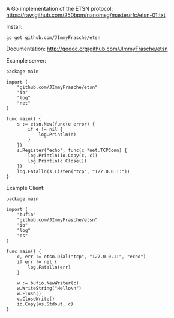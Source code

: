 A Go implementation of the ETSN protocol:  https://raw.github.com/250bpm/nanomsg/master/rfc/etsn-01.txt

Install:
```
go get github.com/JImmyFrasche/etsn
```

Documentation: http://godoc.org/github.com/JImmyFrasche/etsn

Example server:
```
package main

import (
	"github.com/JImmyFrasche/etsn"
	"io"
	"log"
	"net"
)

func main() {
	s := etsn.New(func(e error) {
		if e != nil {
			log.Println(e)
		}
	})
	s.Register("echo", func(c *net.TCPConn) {
		log.Println(io.Copy(c, c))
		log.Println(c.Close())
	})
	log.Fatalln(s.Listen("tcp", "127.0.0.1:"))
}
```

Example Client:
```
package main

import (
	"bufio"
	"github.com/JImmyFrasche/etsn"
	"io"
	"log"
	"os"
)

func main() {
	c, err := etsn.Dial("tcp", "127.0.0.1:", "echo")
	if err != nil {
		log.Fatalln(err)
	}

	w := bufio.NewWriter(c)
	w.WriteString("Hello\n")
	w.Flush()
	c.CloseWrite()
	io.Copy(os.Stdout, c)
}
```

